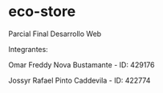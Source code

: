 # eco-store

Parcial Final Desarrollo Web

Integrantes:

Omar Freddy Nova Bustamante - ID: 429176

Jossyr Rafael Pinto Caddevila - ID: 422774
